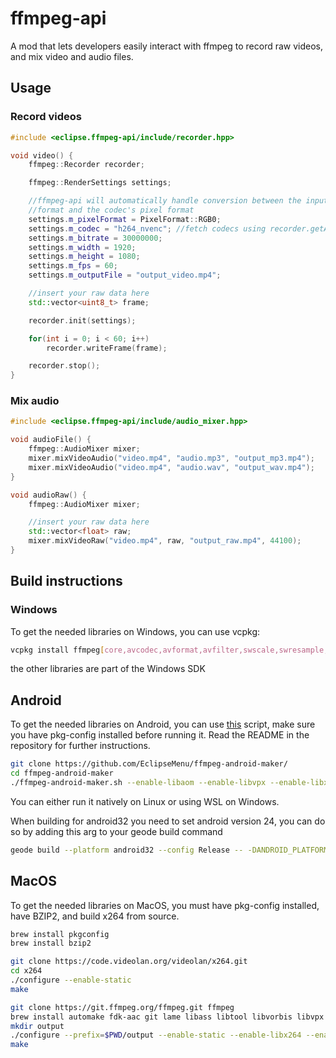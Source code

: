 # ffmpeg-api
A mod that lets developers easily interact with ffmpeg to record raw videos, and mix video and audio files.

## Usage

### Record videos

```cpp
#include <eclipse.ffmpeg-api/include/recorder.hpp>

void video() {
    ffmpeg::Recorder recorder;

    ffmpeg::RenderSettings settings;

    //ffmpeg-api will automatically handle conversion between the input pixel
    //format and the codec's pixel format
    settings.m_pixelFormat = PixelFormat::RGB0;
    settings.m_codec = "h264_nvenc"; //fetch codecs using recorder.getAvailableCodecs()
    settings.m_bitrate = 30000000;
    settings.m_width = 1920;
    settings.m_height = 1080;
    settings.m_fps = 60;
    settings.m_outputFile = "output_video.mp4";

    //insert your raw data here
    std::vector<uint8_t> frame;

    recorder.init(settings);

    for(int i = 0; i < 60; i++)
        recorder.writeFrame(frame);

    recorder.stop();
}
```

### Mix audio

```cpp
#include <eclipse.ffmpeg-api/include/audio_mixer.hpp>

void audioFile() {
    ffmpeg::AudioMixer mixer;
    mixer.mixVideoAudio("video.mp4", "audio.mp3", "output_mp3.mp4");
    mixer.mixVideoAudio("video.mp4", "audio.wav", "output_wav.mp4");
}

void audioRaw() {
    ffmpeg::AudioMixer mixer;

    //insert your raw data here
    std::vector<float> raw;
    mixer.mixVideoRaw("video.mp4", raw, "output_raw.mp4", 44100);
}
```

## Build instructions
### Windows
To get the needed libraries on Windows, you can use vcpkg:
```sh
vcpkg install ffmpeg[core,avcodec,avformat,avfilter,swscale,swresample,amf,x264,x265,nvcodec,openh264,aom,vpx]:x64-windows-static --recurse
```
the other libraries are part of the Windows SDK

## Android
To get the needed libraries on Android, you can use [this](https://github.com/EclipseMenu/ffmpeg-android-maker/) script, make sure you have pkg-config installed before running it. Read the README in the repository for further instructions.
```sh
git clone https://github.com/EclipseMenu/ffmpeg-android-maker/
cd ffmpeg-android-maker
./ffmpeg-android-maker.sh --enable-libaom --enable-libvpx --enable-libx264 --enable-libx265 --android-api-level=24
```
You can either run it natively on Linux or using WSL on Windows.

When building for android32 you need to set android version 24, you can do so by adding this arg to your geode build command
```sh
geode build --platform android32 --config Release -- -DANDROID_PLATFORM=24
```

## MacOS
To get the needed libraries on MacOS, you must have pkg-config installed, have BZIP2, and build x264 from source.

```sh
brew install pkgconfig
brew install bzip2

git clone https://code.videolan.org/videolan/x264.git
cd x264
./configure --enable-static
make

git clone https://git.ffmpeg.org/ffmpeg.git ffmpeg
brew install automake fdk-aac git lame libass libtool libvorbis libvpx opus sdl shtool texi2html theora wget x264 x265 xvid nasm
mkdir output
./configure --prefix=$PWD/output --enable-static --enable-libx264 --enable-gpl
make
```